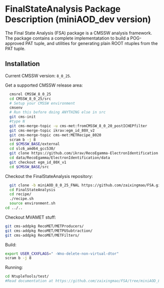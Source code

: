 FinalStateAnalysis Package Description (miniAOD_dev version)
============================================================

The Final State Analysis (FSA) package is a CMSSW analysis framework.  
The package contains a complete implementatation to build a POG-approved 
PAT tuple, and utilities for generating plain ROOT ntuples from the PAT tuple.

Installation
------------

Current CMSSW version: ``8_0_25``.

Get a supported CMSSW release area:

```bash
  cmsrel CMSSW_8_0_25
  cd CMSSW_8_0_25/src
  # Setup your CMSSW environment
  cmsenv
  # Run this before doing ANYTHING else in src
  git cms-init
  #type N
  git cms-merge-topic -u cms-met:fromCMSSW_8_0_20_postICHEPfilter
  git cms-merge-topic ikrav:egm_id_80X_v2
  git cms-merge-topic cms-met:METRecipe_8020	
  scram b -j 8
  cd $CMSSW_BASE/external
  cd slc6_amd64_gcc530/
  git clone https://github.com/ikrav/RecoEgamma-ElectronIdentification.git data/RecoEgamma/ElectronIdentification/data
  cd data/RecoEgamma/ElectronIdentification/data
  git checkout egm_id_80X_v1
  cd $CMSSW_BASE/src
```

Checkout the FinalStateAnalysis repository:

```bash
  git clone -b miniAOD_8_0_25_FNAL https://github.com/zaixingmao/FSA.git FinalStateAnalysis
  cd FinalStateAnalysis
  cd recipe/
  ./recipe.sh
  source environment.sh
cd ../..
```


Checkout MVAMET stuff:

```bash
git cms-addpkg RecoMET/METProducers/
git cms-addpkg RecoMET/METPUSubtraction/
git cms-addpkg RecoMET/METFilters/
```


Build:

```bash
export USER_CXXFLAGS=" -Wno-delete-non-virtual-dtor"
scram b -j 8
```


Running:

```bash
cd NtupleTools/test/
#Read documentation at https://github.com/zaixingmao/FSA/tree/miniAOD_8_0_12_FNAL/NtupleTools/test
```